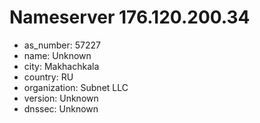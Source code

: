 # Nameserver 176.120.200.34

* as_number: 57227
* name: Unknown
* city: Makhachkala
* country: RU
* organization: Subnet LLC
* version: Unknown
* dnssec: Unknown
